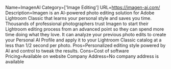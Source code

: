 Name=ImagenAI
Category=['Image Editing']
URL=https://imagen-ai.com/
Description=Imagen is an AI-powered photo editing solution for Adobe Lightroom Classic that learns your personal style and saves you time. Thousands of professional photographers trust Imagen to start their Lightroom editing process from an advanced point so they can spend more time doing what they love. It can analyze your previous photo edits to create your Personal AI Profile and apply it to your Lightroom Classic catalog at a less than 1/2 second per photo.
Pros=Personalized editing style powered by AI and control to tweak the results.
Cons=Cost of software
Pricing=Available on website
Company Address=No company address is available
